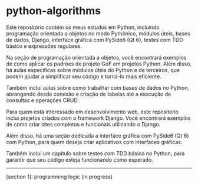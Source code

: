 # python-algorithms

Este repositório contém os meus estudos em Python, incluindo programação orientada a objetos no modo Pythônico, módulos úteis, bases de dados, Django, interface gráfica com PySide6 (Qt 6), testes com TDD básico e expressões regulares.

Na seção de programação orientada a objetos, você encontrará exemplos de como aplicar os padrões de projeto GoF em projetos Python. Além disso, há aulas específicas sobre módulos úteis do Python e de terceiros, que podem ajudar a simplificar seu código e torná-lo mais eficiente.

Também incluí aulas sobre como trabalhar com bases de dados no Python, abrangendo desde conexão e criação de tabelas até a execução de consultas e operações CRUD.

Para quem está interessado em desenvolvimento web, este repositório inclui projetos criados com o framework Django. Você encontrará exemplos de como criar sites completos e funcionais utilizando o Django.

Além disso, há uma seção dedicada a interface gráfica com PySide6 (Qt 6) com Python, para quem deseja criar aplicativos com interfaces gráficas.

Também incluí um capítulo sobre testes com TDD básico no Python, para garantir que seu código esteja funcionando como esperado.

----

[section 1]: programming logic (in progress)
